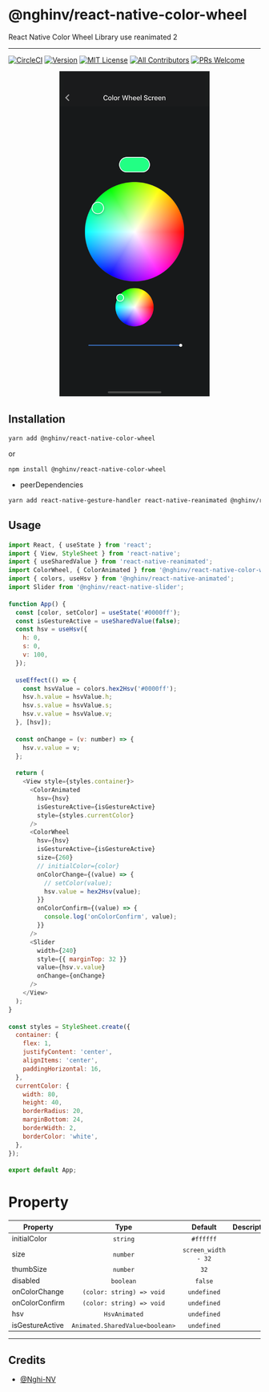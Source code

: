 # @nghinv/react-native-color-wheel

React Native Color Wheel Library use reanimated 2

---

[![CircleCI](https://circleci.com/gh/nghinv-software/react-native-color-wheel.svg?style=svg)](https://circleci.com/gh/nghinv-software/react-native-color-wheel)
[![Version][version-badge]][package]
[![MIT License][license-badge]][license]
[![All Contributors][all-contributors-badge]][all-contributors]
[![PRs Welcome][prs-welcome-badge]][prs-welcome]

<p align="center">
<img src="./assets/demo.png" width="300"/>
</p>

## Installation

```sh
yarn add @nghinv/react-native-color-wheel
```

or 

```sh
npm install @nghinv/react-native-color-wheel
```

- peerDependencies

```sh
yarn add react-native-gesture-handler react-native-reanimated @nghinv/react-native-animated
```

## Usage

```js
import React, { useState } from 'react';
import { View, StyleSheet } from 'react-native';
import { useSharedValue } from 'react-native-reanimated';
import ColorWheel, { ColorAnimated } from '@nghinv/react-native-color-wheel';
import { colors, useHsv } from '@nghinv/react-native-animated';
import Slider from '@nghinv/react-native-slider';

function App() {
  const [color, setColor] = useState('#0000ff');
  const isGestureActive = useSharedValue(false);
  const hsv = useHsv({
    h: 0,
    s: 0,
    v: 100,
  });

  useEffect(() => {
    const hsvValue = colors.hex2Hsv('#0000ff');
    hsv.h.value = hsvValue.h;
    hsv.s.value = hsvValue.s;
    hsv.v.value = hsvValue.v;
  }, [hsv]);

  const onChange = (v: number) => {
    hsv.v.value = v;
  };

  return (
    <View style={styles.container}>
      <ColorAnimated
        hsv={hsv}
        isGestureActive={isGestureActive}
        style={styles.currentColor}
      />
      <ColorWheel
        hsv={hsv}
        isGestureActive={isGestureActive}
        size={260}
        // initialColor={color}
        onColorChange={(value) => {
          // setColor(value);
          hsv.value = hex2Hsv(value);
        }}
        onColorConfirm={(value) => {
          console.log('onColorConfirm', value);
        }}
      />
      <Slider
        width={240}
        style={{ marginTop: 32 }}
        value={hsv.v.value}
        onChange={onChange}
      />
    </View>
  );
}

const styles = StyleSheet.create({
  container: {
    flex: 1,
    justifyContent: 'center',
    alignItems: 'center',
    paddingHorizontal: 16,
  },
  currentColor: {
    width: 80,
    height: 40,
    borderRadius: 20,
    marginBottom: 24,
    borderWidth: 2,
    borderColor: 'white',
  },
});

export default App;
```

# Property

| Property | Type | Default | Description |
|----------|:----:|:-------:|-------------|
| initialColor | `string` | `#ffffff` |  |
| size | `number` | `screen_width - 32` |  |
| thumbSize | `number` | `32` |  |
| disabled | `boolean` | `false` |  |
| onColorChange | `(color: string) => void` | `undefined` |  |
| onColorConfirm | `(color: string) => void` | `undefined` |  |
| hsv | `HsvAnimated` | `undefined` |  |
| isGestureActive | `Animated.SharedValue<boolean>` | `undefined` |  |

---
## Credits

- [@Nghi-NV](https://github.com/Nghi-NV)


[version-badge]: https://img.shields.io/npm/v/@nghinv/react-native-color-wheel.svg?style=flat-square
[package]: https://www.npmjs.com/package/@nghinv/react-native-color-wheel
[license-badge]: https://img.shields.io/npm/l/@nghinv/react-native-color-wheel.svg?style=flat-square
[license]: https://opensource.org/licenses/MIT
[all-contributors-badge]: https://img.shields.io/badge/all_contributors-1-orange.svg?style=flat-square
[all-contributors]: #contributors
[prs-welcome-badge]: https://img.shields.io/badge/PRs-welcome-brightgreen.svg?style=flat-square
[prs-welcome]: http://makeapullrequest.com
